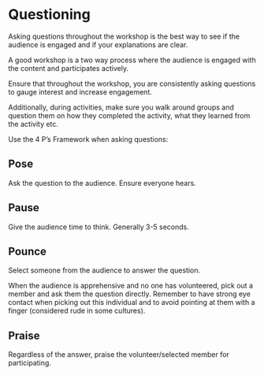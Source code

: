 # Questioning

Asking questions throughout the workshop is the best way to see if the audience is engaged and if your explanations are clear. 

A good workshop is a two way process where the audience is engaged with the content and participates actively.

Ensure that throughout the workshop, you are consistently asking questions to gauge interest and increase engagement. 

Additionally, during activities, make sure you walk around groups and question them on how they completed the activity, what they learned from the activity etc.

Use the 4 P’s Framework when asking questions:
##  Pose

Ask the question to the audience. Ensure everyone hears.
##  Pause
    
Give the audience time to think. Generally 3-5 seconds.
##  Pounce
    
Select someone from the audience to answer the question. 
    
When the audience is apprehensive and no one has volunteered, pick out a member and ask them the question directly. Remember to have strong eye contact when picking out this individual and to avoid pointing at them with a finger (considered rude in some cultures).
##  Praise
    
Regardless of the answer, praise the volunteer/selected member for participating. 
    


